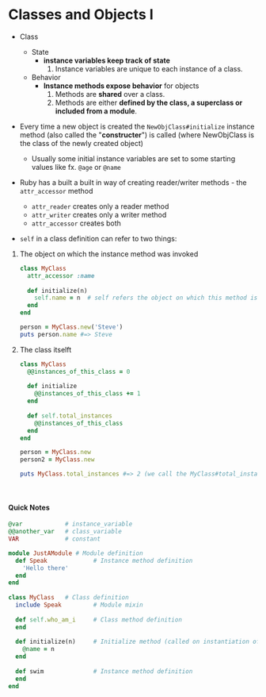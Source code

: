 # Classes and Objects I

* Class
  * State
    * **instance variables keep track of state**
      1. Instance variables are unique to each instance of a class.
  * Behavior
    * **Instance methods expose behavior** for objects
      1. Methods are **shared** over a class.
      2. Methods are either **defined by the class, a superclass or included from a module**.



* Every time a new object is created the `NewObjClass#initialize` instance method (also called the "**constructer**") is called (where NewObjClass is the class of the newly created object)

  * Usually some initial instance variables are set to some starting values like fx. `@age` or `@name`

* Ruby has a built a built in way of creating reader/writer methods - the `attr_accessor` method

  * `attr_reader` creates only a reader method
  * `attr_writer` creates only a writer method
  * `attr_accessor` creates both

*  `self`  in a class definition can refer to two  things:

  1. The object on which the instance method was invoked

     ```ruby
     class MyClass
       attr_accessor :name
       
       def initialize(n) 
         self.name = n	# self refers the object on which this method is invoked
       end
     end

     person = MyClass.new('Steve')
     puts person.name #=> Steve
     ```

  2. The class itselft

     ```ruby
     class MyClass
       @@instances_of_this_class = 0
       
       def initialize
         @@instances_of_this_class += 1
       end
       
       def self.total_instances
         @@instances_of_this_class
       end
     end

     person = MyClass.new
     person2 = MyClass.new

     puts MyClass.total_instances #=> 2 (we call the MyClass#total_instances directly on the class - not an instance of the class)
     ```

     ​



#### Quick Notes

```ruby
@var 			# instance_variable
@@another_var 	# class_variable
VAR				# constant

module JustAModule # Module definition
  def Speak				# Instance method definition
    'Hello there'
  end
end
 
class MyClass 	# Class definition
  include Speak			# Module mixin
  
  def self.who_am_i 	# Class method definition
  end
  
  def initialize(n)		# Initialize method (called on instantiation of new a new obj)
    @name = n
  end
  
  def swim 				# Instance method definition
  end
end


```



